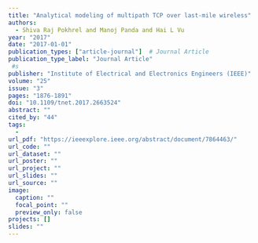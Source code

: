 ```yaml
---
title: "Analytical modeling of multipath TCP over last-mile wireless"
authors:
  - Shiva Raj Pokhrel and Manoj Panda and Hai L Vu
year: "2017"
date: "2017-01-01"
publication_types: ["article-journal"]  # Journal Article
publication_type_label: "Journal Article"
 #s
publisher: "Institute of Electrical and Electronics Engineers (IEEE)"
volume: "25"
issue: "3"
pages: "1876-1891"
doi: "10.1109/tnet.2017.2663524"
abstract: ""
cited_by: "44"
tags:
  - 
url_pdf: "https://ieeexplore.ieee.org/abstract/document/7864463/"
url_code: ""
url_dataset: ""
url_poster: ""
url_project: ""
url_slides: ""
url_source: ""
image:
  caption: ""
  focal_point: ""
  preview_only: false
projects: []
slides: ""
---
```

